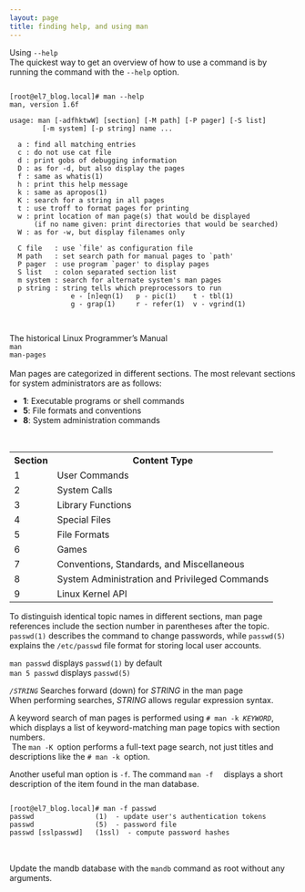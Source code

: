 ```yaml
---
layout: page
title: finding help, and using man
---
```


Using <code>--help</code><br>
The quickest way to get an overview of how to use a command is by running the command with the <code>--help</code> option.<br>
<pre>
<code>
[root@el7_blog.local]# man --help
man, version 1.6f

usage: man [-adfhktwW] [section] [-M path] [-P pager] [-S list]
        [-m system] [-p string] name ...

  a : find all matching entries
  c : do not use cat file
  d : print gobs of debugging information
  D : as for -d, but also display the pages
  f : same as whatis(1)
  h : print this help message
  k : same as apropos(1)
  K : search for a string in all pages
  t : use troff to format pages for printing
  w : print location of man page(s) that would be displayed
      (if no name given: print directories that would be searched)
  W : as for -w, but display filenames only

  C file   : use `file' as configuration file
  M path   : set search path for manual pages to `path'
  P pager  : use program `pager' to display pages
  S list   : colon separated section list
  m system : search for alternate system's man pages
  p string : string tells which preprocessors to run
               e - [n]eqn(1)   p - pic(1)    t - tbl(1)
               g - grap(1)     r - refer(1)  v - vgrind(1)

</code>
</pre>

The historical Linux Programmer’s Manual<br>
<code>man man-pages</code><br>
<br>
Man pages are categorized in different sections. The most relevant sections for system administrators are as follows:<br>
<ul>
<li><b>1</b>: Executable programs or shell commands</li>
<li><b>5</b>: File formats and conventions</li>
<li><b>8</b>: System administration commands</li>
</ul><br>

<table>
  <tr>
    <th>Section</th>
    <th>Content Type</th>
  </tr>
  <tr>
    <td>1</td>
    <td>User Commands</td>
  </tr>
  <tr>
    <td>2</td>
    <td>System Calls</td>
  </tr>
  <tr>
    <td>3</td>
    <td>Library Functions</td>
  </tr>
  <tr>
    <td>4</td>
    <td>Special Files</td>
  </tr>
  <tr>
    <td>5</td>
    <td>File Formats</td>
  </tr>
  <tr>
    <td>6</td>
    <td>Games</td>
  </tr>

  <tr>
    <td>7</td>
    <td>Conventions, Standards, and Miscellaneous</td>
  </tr>
  <tr>
    <td>8</td>
    <td>System Administration and Privileged Commands</td>
  </tr>
  <tr>
    <td>9</td>
    <td>Linux Kernel API</td>
  </tr>
</table>

<p>To distinguish identical topic names in different sections, man page references include the section number in parentheses after the topic. <code>passwd(1)</code> describes the command to change passwords, while <code>passwd(5)</code> explains the <code>/etc/passwd</code> file format for storing local user accounts. </p>

<p><code>man passwd</code> displays <code>passwd(1)</code> by default<br>
<code>man 5 passwd</code> displays <code>passwd(5)</code>
</p>

<p><code><i>/STRING</i></code> Searches forward (down) for <i>STRING</i> in the man page<br>
When performing searches, <i>STRING</i> allows regular expression syntax.
</p>

<p>A keyword search of man pages is performed using <code># man -k <i>KEYWORD</i></code>, which displays a list of keyword-matching man page topics with section numbers.<br>
<img src="https://cjs6891.github.io/el7_blog/public/img/1482960859.png" alt="" style="">
The <code>man -K </code>option performs a full-text page search, not just titles and descriptions like the <code># man -k </code>option.
</p>
Another useful man option is <code>-f</code>. The command <code>man -f <command> </code> displays a short description of the item found in the man database.
<pre>
<code>
[root@el7_blog.local]# man -f passwd
passwd               (1)  - update user's authentication tokens
passwd               (5)  - password file
passwd [sslpasswd]   (1ssl)  - compute password hashes
</code>
</pre><br>
Update the mandb database with the <code>mandb</code> command as root without any arguments.